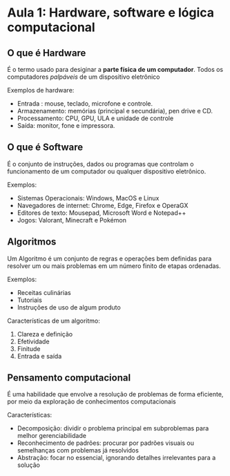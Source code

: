# Aula 1: Hardware, software e lógica computacional

## O que é Hardware
É o termo usado para desiginar a **parte física de um computador**. Todos os computadores *palpáveis* de um dispositivo eletrônico

Exemplos de hardware:
- Entrada : mouse, teclado, microfone e controle.
- Armazenamento: memórias (principal e secundária), pen drive e CD.
- Processamento: CPU, GPU, ULA e unidade de controle
- Saída: monitor, fone e impressora.

## O que é Software
É o conjunto de instruções, dados ou programas que controlam o funcionamento de um computador ou qualquer dispositivo eletrônico.

Exemplos:
- Sistemas Operacionais: Windows, MacOS e Linux
- Navegadores de internet: Chrome, Edge, Firefox e OperaGX
- Editores de texto: Mousepad, Microsoft Word e Notepad++
- Jogos: Valorant, Minecraft e Pokémon

## Algoritmos
Um Algoritmo é um conjunto de regras e operações bem definidas para resolver um ou mais problemas em um número finito de etapas ordenadas.

Exemplos:
- Receitas culinárias
- Tutoriais
- Instruções de uso de algum produto

Características de um algoritmo:
1. Clareza e definição
2. Efetividade
3. Finitude
4. Entrada e saída

## Pensamento computacional
É uma habilidade que envolve a resolução de problemas de forma eficiente, por meio da exploração de conhecimentos computacionais

Características:
- Decomposição: dividir o problema principal em subproblemas para melhor gerenciabilidade
- Reconhecimento de padrões: procurar por padrões visuais ou semelhanças com problemas já resolvidos
- Abstração: focar no essencial, ignorando detalhes irrelevantes para a solução